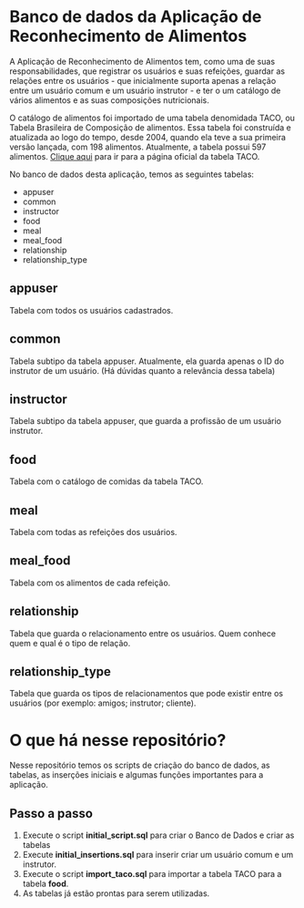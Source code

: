 # Banco de dados da Aplicação de Reconhecimento de Alimentos
A Aplicação de Reconhecimento de Alimentos tem, como uma de suas responsabilidades, que registrar os usuários e suas refeições, guardar as relações entre os usuários - que inicialmente suporta apenas a relação entre um usuário comum e um usuário instrutor - e ter o um catálogo de vários alimentos e as suas composições nutricionais.

O catálogo de alimentos foi importado de uma tabela denomidada TACO, ou Tabela Brasileira de Composição de alimentos. Essa tabela foi construída e atualizada ao logo do tempo, desde 2004, quando ela teve a sua primeira versão lançada, com 198 alimentos. Atualmente, a tabela possui 597 alimentos. [Clique aqui](http://www.nepa.unicamp.br/taco/tabela.php?ativo=tabela) para ir para a página oficial da tabela TACO.

No banco de dados desta aplicação, temos as seguintes tabelas:
- appuser
- common
- instructor
- food
- meal
- meal_food
- relationship
- relationship_type

## appuser
Tabela com todos os usuários cadastrados.

## common
Tabela subtipo da tabela appuser. Atualmente, ela guarda apenas o ID do instrutor de um usuário. (Há dúvidas quanto a relevância dessa tabela)

## instructor
Tabela subtipo da tabela appuser, que guarda a profissão de um usuário instrutor.

## food
Tabela com o catálogo de comidas da tabela TACO.

## meal
Tabela com todas as refeições dos usuários.

## meal_food
Tabela com os alimentos de cada refeição.

## relationship
Tabela que guarda o relacionamento entre os usuários. Quem conhece quem e qual é o tipo de relação.

## relationship_type
Tabela que guarda os tipos de relacionamentos que pode existir entre os usuários (por exemplo: amigos; instrutor; cliente).

# O que há nesse repositório?
Nesse repositório temos os scripts de criação do banco de dados, as tabelas, as inserções iniciais e algumas funções importantes para a aplicação.

## Passo a passo
1. Execute o script **initial_script.sql** para criar o Banco de Dados e criar as tabelas
2. Execute **initial_insertions.sql** para inserir criar um usuário comum e um instrutor.
3. Execute o script **import_taco.sql** para importar a tabela TACO para a tabela **food**.
4. As tabelas já estão prontas para serem utilizadas.
